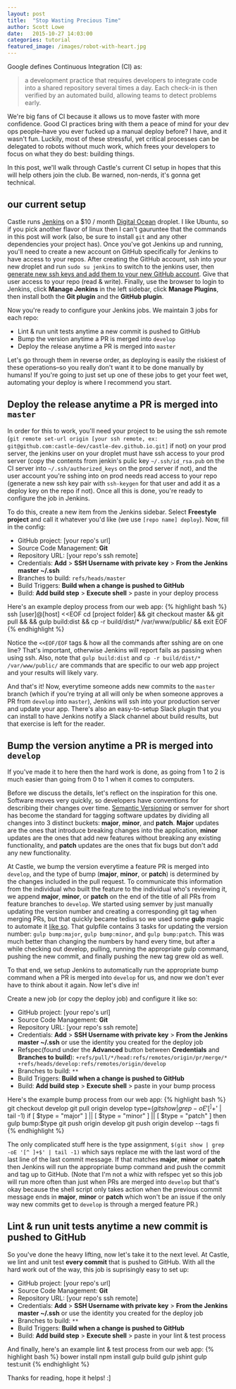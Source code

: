 ```yaml
---
layout: post
title:  "Stop Wasting Precious Time"
author: Scott Lowe
date:   2015-10-27 14:03:00
categories: tutorial
featured_image: /images/robot-with-heart.jpg
---
```


Google defines Continuous Integration (CI) as:

> a development practice that requires developers to integrate code into a shared repository several times a day. Each check-in is then verified by an automated build, allowing teams to detect problems early.

We're big fans of CI because it allows us to move faster with more confidence. Good CI practices bring with them a peace of mind for your dev ops people–have you ever fucked up a manual deploy before? I have, and it wasn't fun. Luckily, most of these stressful, yet critical processes can be delegated to robots without much work, which frees your developers to focus on what they do best: building things.

In this post, we'll walk through Castle's current CI setup in hopes that this will help others join the club. Be warned, non-nerds, it's gonna get technical.

## our current setup
Castle runs [Jenkins][robot] on a $10 / month [Digital Ocean][servers] droplet. I like Ubuntu, so if you pick another flavor of linux then I can't gauruntee that the commands in this post will work (also, be sure to install `git` and any other dependencies your project has). Once you've got Jenkins up and running, you'll need to create a new account on GitHub specifically for Jenkins to have access to your repos. After creating the GitHub account, ssh into your new droplet and run `sudo su jenkins` to switch to the jenkins user, then [generate new ssh keys and add them to your new GitHub account][add-ssh-keys]. Give that user access to your repo (read & write). Finally, use the browser to login to Jenkins, click **Manage Jenkins** in the left sidebar, click **Manage Plugins**, then install both the **Git plugin** and the **GitHub plugin**.

Now you're ready to configure your Jenkins jobs. We maintain 3 jobs for each repo:

- Lint & run unit tests anytime a new commit is pushed to GitHub
- Bump the version anytime a PR is merged into `develop`
- Deploy the release anytime a PR is merged into `master`

Let's go through them in reverse order, as deploying is easily the riskiest of these operations–so you really don't want it to be done manually by humans! If you're going to just set up one of these jobs to get your feet wet, automating your deploy is where I recommend you start.

## Deploy the release anytime a PR is merged into `master`
In order for this to work, you'll need your project to be using the ssh remote (`git remote set-url origin [your ssh remote, ex: git@github.com:castle-dev/castle-dev.github.io.git]` if not) on your prod server, the jenkins user on your droplet must have ssh access to your prod server (copy the contents from jenkin's pulic key `~/.ssh/id_rsa.pub` on the CI server into `~/.ssh/authorized_keys` on the prod server if not), and the user account you're sshing into on prod needs read access to your repo (generate a new ssh key pair with `ssh-keygen` for that user and add it as a deploy key on the repo if not). Once all this is done, you're ready to configure the job in Jenkins.

To do this, create a new item from the Jenkins sidebar. Select **Freestyle project** and call it whatever you'd like (we use `[repo name] deploy`). Now, fill in the config:

- GitHub project: [your repo's url]
- Source Code Management: **Git**
- Repository URL: [your repo's ssh remote]
- Credentials: **Add** > **SSH Username with private key** > **From the Jenkins master ~/.ssh**
- Branches to build: `refs/heads/master`
- Build Triggers: **Build when a change is pushed to GitHub**
- Build: **Add build step** > **Execute shell** > paste in your deploy process

Here's an example deploy process from our web app:
{% highlight bash %}
ssh [user]@[host] <<EOF
  cd [project folder] && git checkout master && git pull && && gulp build:dist && cp -r build/dist/* /var/www/public/ && exit
EOF
{% endhighlight %}

Notice the `<<EOF/EOF` tags & how all the commands after sshing are on one line? That's important, otherwise Jenkins will report fails as passing when using ssh. Also, note that `gulp build:dist` and `cp -r build/dist/* /var/www/public/` are commands that are specific to our web app project and your results will likely vary.

And that's it! Now, everytime someone adds new commits to the `master` branch (which if you're trying at all will only be when someone approves a PR from `develop` into `master`), Jenkins will ssh into your production server and update your app. There's also an easy-to-setup Slack plugin that you can install to have Jenkins notify a Slack channel about build results, but that exercise is left for the reader.

## Bump the version anytime a PR is merged into `develop`
If you've made it to here then the hard work is done, as going from 1 to 2 is much easier than going from 0 to 1 when it comes to computers.

Before we discuss the details, let's reflect on the inspiration for this one. Software moves very quickly, so developers have conventions for describing their changes over time. [Semantic Versioning][semver] or semver for short has become the standard for tagging software updates by dividing all changes into 3 distinct buckets: **major**, **minor**, and **patch**. **Major** updates are the ones that introduce breaking changes into the application, **minor** updates are the ones that add new features without breaking any existing functionality, and **patch** updates are the ones that fix bugs but don't add any new functionality.

At Castle, we bump the version everytime a feature PR is merged into `develop`, and the type of bump (**major**, **minor**, or **patch**) is determined by the changes included in the pull request. To communicate this information from the individual who built the feature to the individual who's reviewing it, we append **major**, **minor**, or **patch** on the end of the title of all PRs from feature branches to `develop`. We started using semver by just manually updating the version number and creating a corresponding git tag when merging PRs, but that quickly became tedius so we used some **gulp** magic to automate it [like so][gulpfile-example]. That gulpfile contains 3 tasks for updating the version number: `gulp bump:major`, `gulp bump:minor`, and `gulp bump:patch`. This was much better than changing the numbers by hand every time, but after a while checking out develop, pulling, running the appropriate gulp command, pushing the new commit, and finally pushing the new tag grew old as well.

To that end, we setup Jenkins to automatically run the appropriate bump command when a PR is merged into `develop` for us, and now we don't ever have to think about it again. Now let's dive in!

Create a new job (or copy the deploy job) and configure it like so:

- GitHub project: [your repo's url]
- Source Code Management: **Git**
- Repository URL: [your repo's ssh remote]
- Credentials: **Add** > **SSH Username with private key** > **From the Jenkins master ~/.ssh** or use the identity you created for the deploy job
- Refspec(found under the **Advanced** button between **Credentials** and **Branches to build**): `+refs/pull/*/head:refs/remotes/origin/pr/merge/* +refs/heads/develop:refs/remotes/origin/develop` 
- Branches to build: `**`
- Build Triggers: **Build when a change is pushed to GitHub**
- Build: **Add build step** > **Execute shell** > paste in your bump process

Here's the example bump process from our web app:
{% highlight bash %}
git checkout develop
git pull origin develop
type=$(git show | grep -oE '[^ ]+$' | tail -1)
if [ $type = "major" ] || [ $type = "minor" ] || [ $type = "patch" ]
then
gulp bump:$type
git push origin develop
git push origin develop --tags
fi
{% endhighlight %}

The only complicated stuff here is the type assignment, `$(git show | grep -oE '[^ ]+$' | tail -1)` which says replace me with the last word of the last line of the last commit message. If that matches **major**, **minor** or **patch** then Jenkins will run the appropriate bump command and push the commit and tag up to GitHub. (Note that I'm not a whiz with refspec yet so this job will run more often than just when PRs are merged into `develop` but that's okay because the shell script only takes action when the previous commit message ends in **major**, **minor** or **patch** which won't be an issue if the only way new commits get to `develop` is through a merged feature PR.)

## Lint & run unit tests anytime a new commit is pushed to GitHub
So you've done the heavy lifting, now let's take it to the next level. At Castle, we lint and unit test **every commit** that is pushed to GitHub. With all the hard work out of the way, this job is suprisingly easy to set up:

- GitHub project: [your repo's url]
- Source Code Management: **Git**
- Repository URL: [your repo's ssh remote]
- Credentials: **Add** > **SSH Username with private key** > **From the Jenkins master ~/.ssh** or use the identity you created for the deploy job
- Branches to build: `**`
- Build Triggers: **Build when a change is pushed to GitHub**
- Build: **Add build step** > **Execute shell** > paste in your lint & test process

And finally, here's an example lint & test process from our web app:
{% highlight bash %}
bower install
npm install
gulp build
gulp jshint
gulp test:unit
{% endhighlight %}

Thanks for reading, hope it helps! :]

[servers]: https://digitalocean.com
[robot]: https://jenkins-ci.org
[add-ssh-keys]: https://help.github.com/articles/generating-ssh-keys/
[semver]: http://semver.org/
[gulpfile-example]: https://github.com/castle-dev/le-ascii-art/blob/develop/gulpfile.js
